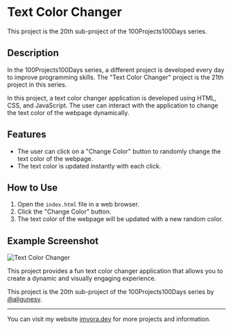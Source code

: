 # Text Color Changer

This project is the 20th sub-project of the 100Projects100Days series.

## Description

In the 100Projects100Days series, a different project is developed every day to improve programming skills. The "Text Color Changer" project is the 21th project in this series.

In this project, a text color changer application is developed using HTML, CSS, and JavaScript. The user can interact with the application to change the text color of the webpage dynamically.

## Features

- The user can click on a "Change Color" button to randomly change the text color of the webpage.
- The text color is updated instantly with each click.

## How to Use

1. Open the `index.html` file in a web browser.
2. Click the "Change Color" button.
3. The text color of the webpage will be updated with a new random color.

## Example Screenshot

![Text Color Changer](https://github.com/aligunesv/100projects100day/assets/82121296/7bfa2758-59e4-4bb8-a335-b3203ea99b4e)

This project provides a fun text color changer application that allows you to create a dynamic and visually engaging experience.

This project is the 20th sub-project of the 100Projects100Days series by [@aligunesv](https://github.com/aligunesv/100projects100day).

----

You can visit my website [imvora.dev](https://www.imvora.dev) for more projects and information.
